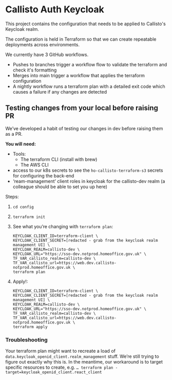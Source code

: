 # Callisto Auth Keycloak

This project contains the configuration that needs to be applied to Callisto's Keycloak realm.

The configuration is held in Terraform so that we can create repeatable deployments across environments.

We currently have 3 GitHub workflows.

- Pushes to branches trigger a workflow flow to validate the terraform and check it's formatting
- Merges into main trigger a workflow that applies the terraform configuration
- A nightly workflow runs a terraform plan with a detailed exit code which causes a failure if any changes are detected

## Testing changes from your local before raising PR

We’ve developed a habit of testing our changes in dev before raising them as a PR.

**You will need:**

- Tools:
  - The terraform CLI (install with brew)
  - The AWS CLI
- access to our k8s secrets to see the `ho-callisto-terraform-s3` secrets for configuring the back-end
- ‘ream-management’ client roles in keycloak for the callisto-dev realm (a colleague should be able to set you up here)

Steps:

1. `cd config`

1. `terraform init`

1. See what you’re changing with `terraform plan`:

   ```
   KEYCLOAK_CLIENT_ID=terraform-client \
   KEYCLOAK_CLIENT_SECRET=[redacted - grab from the keycloak realm management UI] \
   KEYCLOAK_REALM=callisto-dev \
   KEYCLOAK_URL="https://sso-dev.notprod.homeoffice.gov.uk" \
   TF_VAR_callisto_realm=callisto-dev \
   TF_VAR_callisto_url=https://web.dev.callisto-notprod.homeoffice.gov.uk \
   terraform plan
   ```

1. Apply!:
   ```
   KEYCLOAK_CLIENT_ID=terraform-client \
   KEYCLOAK_CLIENT_SECRET=[redacted - grab from the keycloak realm management UI] \
   KEYCLOAK_REALM=callisto-dev \
   KEYCLOAK_URL="https://sso-dev.notprod.homeoffice.gov.uk" \
   TF_VAR_callisto_realm=callisto-dev \
   TF_VAR_callisto_url=https://web.dev.callisto-notprod.homeoffice.gov.uk \
   terraform apply
   ```

### Troubleshooting

Your terraform plan might want to recreate a load of `data.keycloak_openid_client.realm_management` stuff. We’re still trying to figure out exactly why this is. In the meantime, our workaround is to target specific resources to create, e.g. `… terraform plan -target=keycloak_openid_client.react_client`

